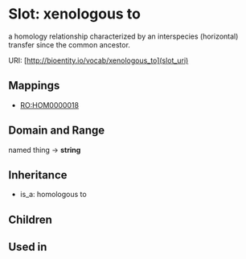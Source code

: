 # Slot: xenologous to


a homology relationship characterized by an interspecies (horizontal) transfer since the common ancestor.

URI: [http://bioentity.io/vocab/xenologous_to](slot_uri)
## Mappings

 * [RO:HOM0000018](http://purl.obolibrary.org/obo/RO_HOM0000018)
## Domain and Range

named thing -> **string**
## Inheritance

 *  is_a: homologous to
## Children

## Used in

